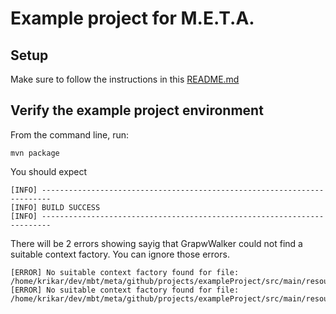 # Example project for M.E.T.A.

## Setup

Make sure to follow the instructions in this [README.md](../../README.md)

## Verify the example project environment

From the command line, run:

```
mvn package
```

You should expect

```
[INFO] ------------------------------------------------------------------------
[INFO] BUILD SUCCESS
[INFO] ------------------------------------------------------------------------
```

There will be 2 errors showing sayig that GrapwWalker could not find a suitable context factory. You can ignore those errors.

```
[ERROR] No suitable context factory found for file: /home/krikar/dev/mbt/meta/github/projects/exampleProject/src/main/resources/img/UbuntuDesktopGuide.png
[ERROR] No suitable context factory found for file: /home/krikar/dev/mbt/meta/github/projects/exampleProject/src/main/resources/img/HelpIcon.png
```
